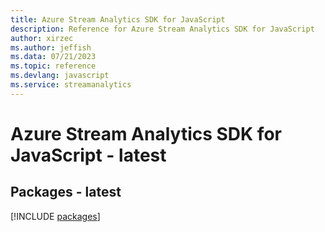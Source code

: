 ```yaml
---
title: Azure Stream Analytics SDK for JavaScript
description: Reference for Azure Stream Analytics SDK for JavaScript
author: xirzec
ms.author: jeffish
ms.data: 07/21/2023
ms.topic: reference
ms.devlang: javascript
ms.service: streamanalytics
---
```

# Azure Stream Analytics SDK for JavaScript - latest
## Packages - latest
[!INCLUDE [packages](stream-analytics-index.md)]